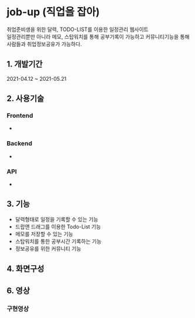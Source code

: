 # job-up (직업을 잡아)
취업준비생을 위한 달력, TODO-LIST를 이용한 일정관리 웹사이트  
일정관리뿐만 아니라 메모, 스탑워치를 통해 공부기록이 가능하고 커뮤니티기능을 통해 사람들과 취업정보공유가 가능하다.

## 1. 개발기간
2021-04.12 ~ 2021-05.21

## 2. 사용기술
### Frontend

* 

### Backend

* 

### API 

* 

## 3. 기능
* 달력형태로 일정을 기록할 수 있는 기능
* 드랍앤 드래그를 이용한 Todo-List 기능
* 메모를 저장할 수 있는 기능
* 스탑워치를 통한 공부시간 기록하는 기능
* 정보공유를 위한 커뮤니티 기능

## 4. 화면구성

## 6. 영상
### 구현영상

